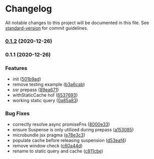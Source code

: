 # Changelog

All notable changes to this project will be documented in this file. See [standard-version](https://github.com/conventional-changelog/standard-version) for commit guidelines.

### [0.1.2](https://github.com/asyarb/use-cached-query/compare/v0.1.1...v0.1.2) (2020-12-26)

### 0.1.1 (2020-12-26)


### Features

* init ([501b9ad](https://github.com/asyarb/use-cached-query/commit/501b9ade469d375ceb5378cb266f66533bfbbd86))
* remove testing example ([b3a6cab](https://github.com/asyarb/use-cached-query/commit/b3a6cab7e428fc067928eb92d1eb1989b77c6bae))
* ssr prepass ([89ea671](https://github.com/asyarb/use-cached-query/commit/89ea671f7591fbc1d1b478667f1f80d36ca56c46))
* withStaticCache hof ([6537693](https://github.com/asyarb/use-cached-query/commit/65376934ac9b301175320cd9ab48b1412dcc37a4))
* working static query ([0a85a83](https://github.com/asyarb/use-cached-query/commit/0a85a831704944da714f2b1fc4ac256990b8a2fa))


### Bug Fixes

* correctly resolve async promiseFns ([8000e33](https://github.com/asyarb/use-cached-query/commit/8000e3381a5923a6bffd7375e6647e4514347b8f))
* ensure Suspense is only utilized during prepass ([a153085](https://github.com/asyarb/use-cached-query/commit/a1530851f9d870759752b4afb326a46f80716531))
* microbundle jsx pragma ([e78e3c3](https://github.com/asyarb/use-cached-query/commit/e78e3c3bf35d2c0361f79a2ef90aab8b0f97588d))
* populate cache before releasing suspension ([d53eaf4](https://github.com/asyarb/use-cached-query/commit/d53eaf4839415385be9e6110887cc702ffa7e83c))
* remove window check ([c60a44d](https://github.com/asyarb/use-cached-query/commit/c60a44df137b6e4883abfed267c8aaba21881610))
* rename to static query and cache ([c811cbe](https://github.com/asyarb/use-cached-query/commit/c811cbefe662a4cceb54914c2290e89c44229d4c))
